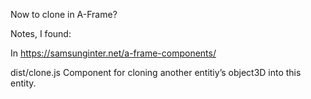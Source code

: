 Now to clone in A-Frame?

Notes, I found:

In https://samsunginter.net/a-frame-components/

dist/clone.js
Component for cloning another entitiy’s object3D into this entity.
<script src="https://samsunginternet.github.io/a-frame-components/dist/clone.js"></script>
<a-entity id="clone-me" geometry="primitive: cylinder; height: 0.5; radius: 1.3" rotation="-90 0 0" material="color: grey;"></a-entity>
<a-entity clone="clone-me" position="2 0 0"></a-entity> <!-- Duplicate object moved 2 units across -->
